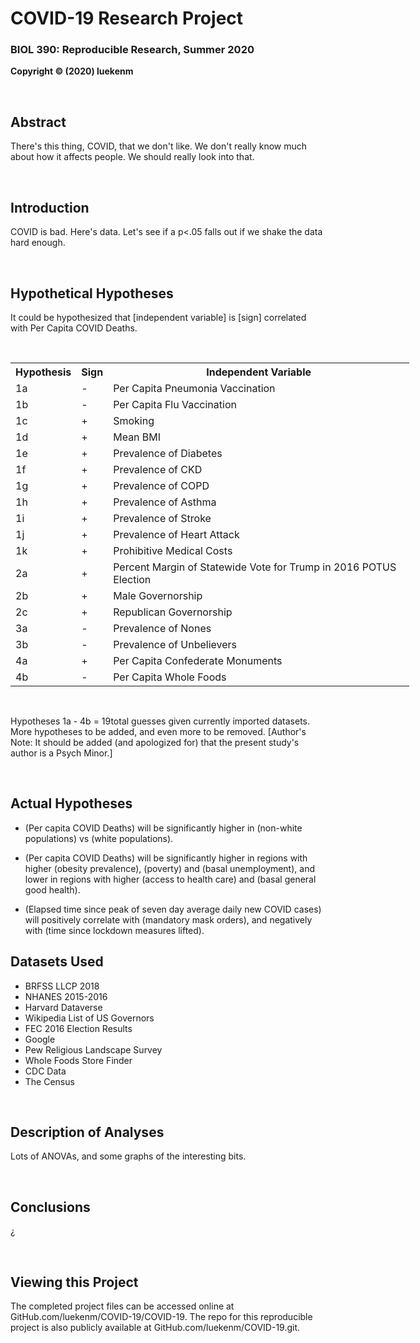 # COVID-19 Research Project

### BIOL 390: Reproducible Research, Summer 2020

**Copyright © (2020) luekenm**

<br/>

## Abstract

There's this thing, COVID, that we don't like. We don't really know much about how it affects people. We should really look into that.

<br/>

## Introduction

COVID is bad. Here's data. Let's see if a p<.05 falls out if we shake the data hard enough.

<br/>

## Hypothetical Hypotheses

It could be hypothesized that [independent variable] is [sign] correlated with Per Capita COVID Deaths.

<br/>

<table style="width:638px">
  <tr>
    <th>Hypothesis</th>
    <th>Sign</th>
    <th>Independent Variable</th>
  </tr>
  <tr>
    <td>1a</td>
    <td>-</td>
    <td>Per Capita Pneumonia Vaccination</td>
  </tr>
  <tr>
    <td>1b</td>
    <td>-</td>
    <td>Per Capita Flu Vaccination</td>
  </tr>
  <tr>
    <td>1c</td>
    <td>+</td>
    <td>Smoking</td>
  </tr>
  <tr>
    <td>1d</td>
    <td>+</td>
    <td>Mean BMI</td>
  </tr>
  <tr>
    <td>1e</td>
    <td>+</td>
    <td>Prevalence of Diabetes</td>
  </tr>
  <tr>
    <td>1f</td>
    <td>+</td>
    <td>Prevalence of CKD</td>
  </tr>
  <tr>
    <td>1g</td>
    <td>+</td>
    <td>Prevalence of COPD</td>
  </tr>
  <tr>
    <td>1h</td>
    <td>+</td>
    <td>Prevalence of Asthma</td>
  </tr>
  <tr>
    <td>1i</td>
    <td>+</td>
    <td>Prevalence of Stroke</td>
  </tr>
  <tr>
    <td>1j</td>
    <td>+</td>
    <td>Prevalence of Heart Attack</td>
  </tr>
  <tr>
    <td>1k</td>
    <td>+</td>
    <td>Prohibitive Medical Costs</td>
  </tr>
  <tr>
    <td>2a</td>
    <td>+</td>
    <td>Percent Margin of Statewide Vote for Trump in 2016 POTUS Election</td>
  </tr>
  <tr>
    <td>2b</td>
    <td>+</td>
    <td>Male Governorship</td>
  </tr>
  <tr>
    <td>2c</td>
    <td>+</td>
    <td>Republican Governorship</td>
  </tr>
  <tr>
    <td>3a</td>
    <td>-</td>
    <td>Prevalence of Nones</td>
  </tr>
  <tr>
    <td>3b</td>
    <td>-</td>
    <td>Prevalence of Unbelievers</td>
  </tr>
  <tr>
    <td>4a</td>
    <td>+</td>
    <td>Per Capita Confederate Monuments</td>
  </tr>
  <tr>
    <td>4b</td>
    <td>-</td>
    <td>Per Capita Whole Foods</td>
  </tr>
</table>

<br/>

Hypotheses 1a - 4b = 19total guesses given currently imported datasets. More hypotheses to be added, and even more to be removed. [Author's Note: It should be added (and apologized for) that the present study's author is a Psych Minor.]

<br/>

## **Actual** Hypotheses

* (Per capita COVID Deaths) will be significantly higher in (non-white populations) vs (white populations).

* (Per capita COVID Deaths) will be significantly higher in regions with higher (obesity prevalence), (poverty) and (basal unemployment), and lower in regions with higher (access to health care) and (basal general good health).

* (Elapsed time since peak of seven day average daily new COVID cases) will positively correlate with (mandatory mask orders), and negatively with (time since lockdown measures lifted).

## Datasets Used

* BRFSS LLCP 2018
* NHANES 2015-2016
* Harvard Dataverse
* Wikipedia List of US Governors
* FEC 2016 Election Results
* Google
* Pew Religious Landscape Survey
* Whole Foods Store Finder
* CDC Data
* The Census

<br/>

## Description of Analyses

Lots of ANOVAs, and some graphs of the interesting bits.

<br/>

## Conclusions

¿

<br/>

## Viewing this Project

The completed project files can be accessed online at GitHub.com/luekenm/COVID-19/COVID-19. The repo for this reproducible project is also publicly available at GitHub.com/luekenm/COVID-19.git.
